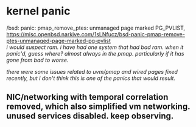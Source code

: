 # kernel panic
 /bsd: panic: pmap_remove_ptes: unmanaged page marked PG_PVLIST, <br>
 https://misc.openbsd.narkive.com/1sLNfucz/bsd-panic-pmap-remove-ptes-unmanaged-page-marked-pg-pvlist <br>
 <i>i would suspect ram. i have had one system that had bad ram. when it
panic'd, guess where? almost always in the pmap. particularly if it has
gone from bad to worse.

there were some issues related to uvm/pmap and wired pages fixed recently,
but i don't think this is one of the panics that would result.</i> 
## NIC/networking with temporal correlation removed, which also simplified vm networking. unused services disabled. keep observing.
